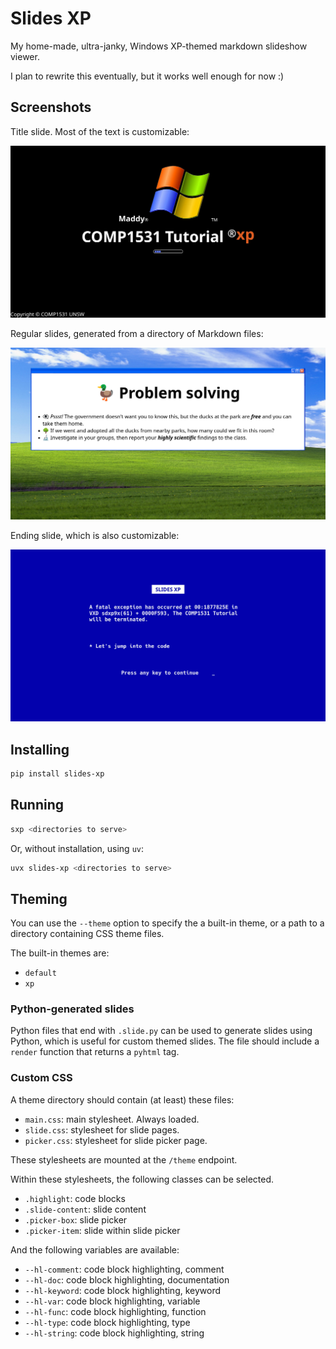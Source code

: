 # Slides XP

My home-made, ultra-janky, Windows XP-themed markdown slideshow viewer.

I plan to rewrite this eventually, but it works well enough for now :)

## Screenshots

Title slide. Most of the text is customizable:

![A slide that looks like the Windows XP boot screen. The title is Maddy COMP1531 Tutorial XP](./assets/boot.jpg)

Regular slides, generated from a directory of Markdown files:

![A slide themed after the Windows XP desktop.](./assets/slide.jpg)

Ending slide, which is also customizable:

![A slide that looks like a Windows XP blue screen of death](./assets/bsod.jpg)

## Installing

```sh
pip install slides-xp
```

## Running

```sh
sxp <directories to serve>
```

Or, without installation, using `uv`:

```sh
uvx slides-xp <directories to serve>
```

## Theming

You can use the `--theme` option to specify the a built-in theme, or a path to
a directory containing CSS theme files.

The built-in themes are:

* `default`
* `xp`

### Python-generated slides

Python files that end with `.slide.py` can be used to generate slides using
Python, which is useful for custom themed slides. The file should include a
`render` function that returns a `pyhtml` tag.

### Custom CSS

A theme directory should contain (at least) these files:

* `main.css`: main stylesheet. Always loaded.
* `slide.css`: stylesheet for slide pages.
* `picker.css`: stylesheet for slide picker page.

These stylesheets are mounted at the `/theme` endpoint.

Within these stylesheets, the following classes can be selected.

* `.highlight`: code blocks
* `.slide-content`: slide content
* `.picker-box`: slide picker
* `.picker-item`: slide within slide picker

And the following variables are available:

* `--hl-comment`: code block highlighting, comment
* `--hl-doc`: code block highlighting, documentation
* `--hl-keyword`: code block highlighting, keyword
* `--hl-var`: code block highlighting, variable
* `--hl-func`: code block highlighting, function
* `--hl-type`: code block highlighting, type
* `--hl-string`: code block highlighting, string
